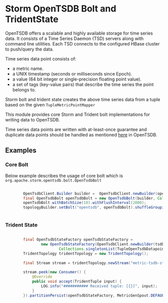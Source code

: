 # Storm OpenTSDB Bolt and TridentState
  
OpenTSDB offers a scalable and highly available storage for time series data. It consists of a
Time Series Daemon (TSD) servers along with command line utilities. Each TSD connects to the 
configured HBase cluster to push/query the data.

Time series data point consists of:
 - a metric name.
 - a UNIX timestamp (seconds or milliseconds since Epoch).
 - a value (64 bit integer or single-precision floating point value).
 - a set of tags (key-value pairs) that describe the time series the point belongs to.

Storm bolt and trident state creates the above time series data from a tuple based on the given `TupleMetricPointMapper`
  
This module provides core Storm and Trident bolt implementations for writing data to OpenTSDB. 

Time series data points are written with at-least-once guarantee and duplicate data points should be handled as mentioned [here](http://opentsdb.net/docs/build/html/user_guide/writing.md#duplicate-data-points) in OpenTSDB. 

## Examples

### Core Bolt
Below example describes the usage of core bolt which is `org.apache.storm.opentsdb.bolt.OpenTsdbBolt`

```java

        OpenTsdbClient.Builder builder =  OpenTsdbClient.newBuilder(openTsdbUrl).sync(30_000).returnDetails();
        final OpenTsdbBolt openTsdbBolt = new OpenTsdbBolt(builder, Collections.singletonList(TupleOpenTsdbDatapointMapper.DEFAULT_MAPPER));
        openTsdbBolt.withBatchSize(10).withFlushInterval(2000);
        topologyBuilder.setBolt("opentsdb", openTsdbBolt).shuffleGrouping("metric-gen");
        
```


### Trident State

```java

        final OpenTsdbStateFactory openTsdbStateFactory =
                new OpenTsdbStateFactory(OpenTsdbClient.newBuilder(tsdbUrl),
                        Collections.singletonList(TupleOpenTsdbDatapointMapper.DEFAULT_MAPPER));
        TridentTopology tridentTopology = new TridentTopology();
        
        final Stream stream = tridentTopology.newStream("metric-tsdb-stream", new MetricGenSpout());
        
        stream.peek(new Consumer() {
            @Override
            public void accept(TridentTuple input) {
                LOG.info("########### Received tuple: [{}]", input);
            }
        }).partitionPersist(openTsdbStateFactory, MetricGenSpout.DEFAULT_METRIC_FIELDS, new OpenTsdbStateUpdater());
        
```
